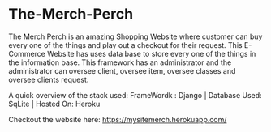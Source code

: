 # The-Merch-Perch

The Merch Perch is an amazing Shopping Website where customer can buy every one of the things and play out a checkout for their request.
This E-Commerce Website has uses data base to store every one of the things in the information base.
This framework has an administrator and the administrator can oversee client, oversee item, oversee classes and oversee clients request.

A quick overview of the stack used:
FrameWordk : Django | 
Database Used: SqLite | 
Hosted On: Heroku

Checkout the website here: https://mysitemerch.herokuapp.com/

